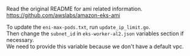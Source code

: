 Read the original README for ami related information.  
https://github.com/awslabs/amazon-eks-ami

To update the `eni-max-pods.txt`, run `update_ip_limit.go`.  
Then change the `subnet_id` in `eks-worker-al2.json` variables section if necessary.  
We need to provide this variable because we don't have a default vpc.  